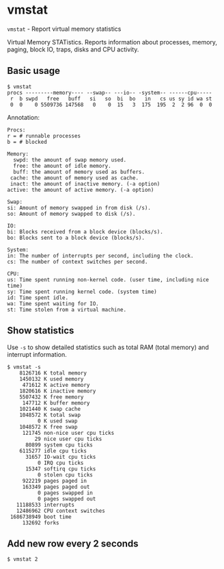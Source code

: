 # vmstat

`vmstat` - Report virtual memory statistics

Virtual Memory STATistics. Reports information about processes, memory, paging, block IO, traps, disks and CPU activity.

## Basic usage
```
$ vmstat
procs ---------memory---- --swap-- ---io-- -system-- ------cpu-----
 r  b swpd   free   buff   si   so  bi  bo   in   cs us sy id wa st
 0  0    0 5509736 147568   0    0  15   3  175  195  2  2 96  0  0
```

Annotation:
```
Procs:
r = # runnable processes
b = # blocked

Memory:
  swpd: the amount of swap memory used.
  free: the amount of idle memory.
  buff: the amount of memory used as buffers.
 cache: the amount of memory used as cache.
 inact: the amount of inactive memory. (-a option)
active: the amount of active memory. (-a option)

Swap:
si: Amount of memory swapped in from disk (/s).
so: Amount of memory swapped to disk (/s).

IO:
bi: Blocks received from a block device (blocks/s).
bo: Blocks sent to a block device (blocks/s).

System:
in: The number of interrupts per second, including the clock.
cs: The number of context switches per second.

CPU:
us: Time spent running non-kernel code. (user time, including nice time)
sy: Time spent running kernel code. (system time)
id: Time spent idle.
wa: Time spent waiting for IO.
st: Time stolen from a virtual machine.
```

## Show statistics
Use `-s` to show detailed statistics such as total RAM (total memory) and interrupt information.

```
$ vmstat -s
    8126716 K total memory
    1450132 K used memory
     471612 K active memory
    1820616 K inactive memory
    5507432 K free memory
     147712 K buffer memory
    1021440 K swap cache
    1048572 K total swap
          0 K used swap
    1048572 K free swap
     121745 non-nice user cpu ticks
         29 nice user cpu ticks
      80899 system cpu ticks
    6115277 idle cpu ticks
      31657 IO-wait cpu ticks
          0 IRQ cpu ticks
      15347 softirq cpu ticks
          0 stolen cpu ticks
     922219 pages paged in
     163349 pages paged out
          0 pages swapped in
          0 pages swapped out
   11188533 interrupts
   12486962 CPU context switches
 1686738949 boot time
     132692 forks
```

## Add new row every 2 seconds
```
$ vmstat 2
```
